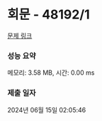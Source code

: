 # 회문 - 48192/1 

[문제 링크](https://level.goorm.io/exam/48192/%ED%9A%8C%EB%AC%B8/quiz/1) 

### 성능 요약

메모리: 3.58 MB, 시간: 0.00 ms

### 제출 일자

2024년 06월 15일 02:05:46

